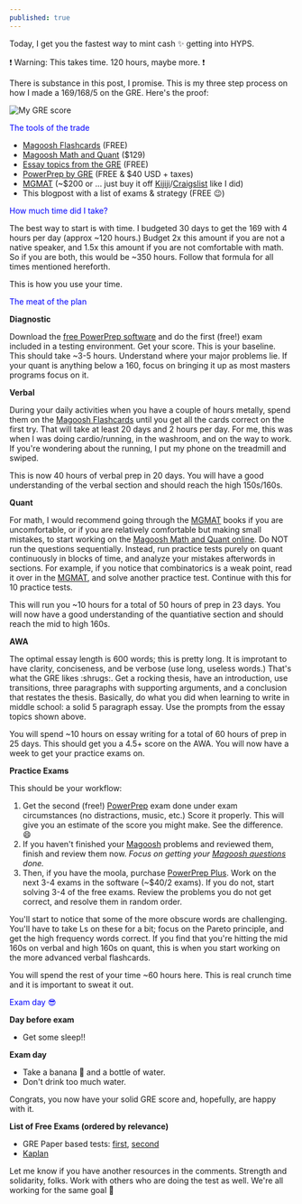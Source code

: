 ```yaml
---
published: true
---
```

Today, I get you the fastest way to mint cash :sparkles: getting into HYPS.

:exclamation: Warning: This takes time. 120 hours, maybe more. :exclamation:

There is substance in this post, I promise. This is my three step process on how I made a 169/168/5 on the GRE. Here's the proof:

![My GRE score](https://i.imgur.com/8tmIAQm.png)

<span style="color:blue">The tools of the trade</span>

- [Magoosh Flashcards](https://gre.magoosh.com/flashcards/vocabulary) (FREE)
- [Magoosh Math and Quant](https://gre.magoosh.com/plans) ($129)
- [Essay topics from the GRE](https://www.ets.org/gre/revised_general/prepare/analytical_writing/issue/pool) (FREE)
- [PowerPrep by GRE](https://www.ets.org/gre/revised_general/prepare/powerprep/) (FREE & $40 USD + taxes)
- [MGMAT](https://www.amazon.ca/Complete-GMAT-Strategy-Guide-Set/dp/1941234100/ref=asc_df_1941234100/?tag=googleshopc0c-20&linkCode=df0&hvadid=292996645836&hvpos=1o1&hvnetw=g&hvrand=14512839492580413724&hvpone=&hvptwo=&hvqmt=&hvdev=c&hvdvcmdl=&hvlocint=&hvlocphy=9061009&hvtargid=pla-406475559775&psc=1) (~$200 or ... just buy it off [Kijiji](https://www.kijiji.ca/)/[Craigslist](https://craigslist.org/) like I did)
- This blogpost with a list of exams & strategy (FREE :wink:)

<span style="color:blue">How much time did I take?</span>

The best way to start is with time. I budgeted 30 days to get the 169 with 4 hours per day (approx ~120 hours.) Budget 2x this amount if you are not a native speaker, and 1.5x this amount if you are not comfortable with math. So if you are both, this would be ~350 hours. Follow that formula for all times mentioned hereforth.

This is how you use your time.

<span style="color:blue">The meat of the plan</span>

**Diagnostic**

Download the [free PowerPrep software](https://www.ets.org/gre/revised_general/prepare/powerprep/) and do the first (free!) exam included in a testing environment. Get your score. This is your baseline. This should take ~3-5 hours. Understand where your major problems lie. If your quant is anything below a 160, focus on bringing it up as most masters programs focus on it.

**Verbal**

During your daily activities when you have a couple of hours metally, spend them on the [Magoosh Flashcards](https://gre.magoosh.com/flashcards/vocabulary) until you get all the cards correct on the first try. That will take at least 20 days and 2 hours per day. For me, this was when I was doing cardio/running, in the washroom, and on the way to work. If you're wondering about the running, I put my phone on the treadmill and swiped.

This is now 40 hours of verbal prep in 20 days. You will have a good understanding of the verbal section and should reach the high 150s/160s.

**Quant**

For math, I would recommend going through the [MGMAT](https://www.amazon.ca/Complete-GMAT-Strategy-Guide-Set/dp/1941234100/ref=asc_df_1941234100/?tag=googleshopc0c-20&linkCode=df0&hvadid=292996645836&hvpos=1o1&hvnetw=g&hvrand=14512839492580413724&hvpone=&hvptwo=&hvqmt=&hvdev=c&hvdvcmdl=&hvlocint=&hvlocphy=9061009&hvtargid=pla-406475559775&psc=1) books if you are uncomfortable, or if you are relatively comfortable but making small mistakes, to start working on the [Magoosh Math and Quant online](https://gre.magoosh.com/plans). Do NOT run the questions sequentially. Instead, run practice tests purely on quant continuously in blocks of time, and analyze your mistakes afterwords in sections. For example, if you notice that combinatorics is a weak point, read it over in the [MGMAT](https://www.amazon.ca/Complete-GMAT-Strategy-Guide-Set/dp/1941234100/ref=asc_df_1941234100/?tag=googleshopc0c-20&linkCode=df0&hvadid=292996645836&hvpos=1o1&hvnetw=g&hvrand=14512839492580413724&hvpone=&hvptwo=&hvqmt=&hvdev=c&hvdvcmdl=&hvlocint=&hvlocphy=9061009&hvtargid=pla-406475559775&psc=1), and solve another practice test. Continue with this for 10 practice tests.

This will run you ~10 hours for a total of 50 hours of prep in 23 days. You will now have a good understanding of the quantiative section and should reach the mid to high 160s.

**AWA**

The optimal essay length is 600 words; this is pretty long. It is improtant to have clarity, conciseness, and be verbose (use long, useless words.) That's what the GRE likes :shrugs:. Get a rocking thesis, have an introduction, use transitions, three paragraphs with supporting arguments, and a conclusion that restates the thesis. Basically, do what you did when learning to write in middle school: a solid 5 paragraph essay. Use the prompts from the essay topics shown above.
  
You will spend ~10 hours on essay writing for a total of 60 hours of prep in 25 days. This should get you a 4.5+ score on the AWA. You will now have a week to get your practice exams on.
  
**Practice Exams**
  
This should be your workflow:

1. Get the second (free!) [PowerPrep](https://www.ets.org/gre/revised_general/prepare/powerprep/) exam done under exam circumstances (no distractions, music, etc.) Score it properly. This will give you an estimate of the score you might make. See the difference. :smile:
2. If you haven't finished your [Magoosh](https://gre.magoosh.com/plans) problems and reviewed them, finish and review them now. _Focus on getting your [Magoosh questions](https://gre.magoosh.com/plans) done._
3. Then, if you have the moola, purchase [PowerPrep Plus](https://www.ets.org/gre/revised_general/prepare/powerprep/). Work on the next 3-4 exams in the software (~$40/2 exams). If you do not, start solving 3-4 of the free exams. Review the problems you do not get correct, and resolve them in random order.
  
You'll start to notice that some of the more obscure words are challenging. You'll have to take Ls on these for a bit; focus on the Pareto principle, and get the high frequency words correct. If you find that you're hitting the mid 160s on verbal and high 160s on quant, this is when you start working on the more advanced verbal flashcards.
  
You will spend the rest of your time ~60 hours here. This is real crunch time and it is important to sweat it out.

<span style="color:blue">Exam day :sunglasses:</span>

**Day before exam**
  
- Get some sleep!!

**Exam day**

- Take a banana :banana: and a bottle of water.
- Don't drink too much water.
  
Congrats, you now have your solid GRE score and, hopefully, are happy with it.
    
**List of Free Exams (ordered by relevance)**

- GRE Paper based tests: [first](https://www.ets.org/s/gre/pdf/practice_book_GRE_pb_revised_general_test.pdf), [second](http://web.archive.org/web/20110605194015/http://www.ets.org/s/gre/pdf/practice_book_GRE_pb_revised_general_test.pdf)
- [Kaplan](https://www.kaptest.com/gre/free/gre-practice-test-options)

Let me know if you have another resources in the comments. Strength and solidarity, folks. Work with others who are doing the test as well. We're all working for the same goal :muscle:
